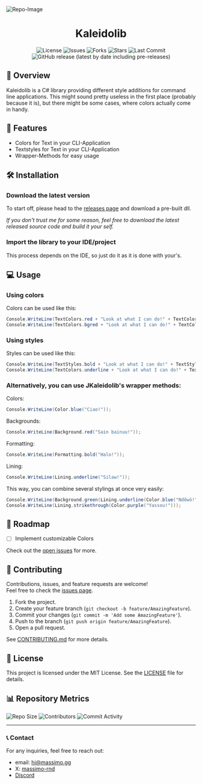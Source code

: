 ﻿![Repo-Image](https://massimo.gg/github-images/kaleidolib.webp)

<div align="center">

# Kaleidolib

![License](https://img.shields.io/github/license/massimo-rnd/kaleidolib)
![Issues](https://img.shields.io/github/issues/massimo-rnd/kaleidolib)
![Forks](https://img.shields.io/github/forks/massimo-rnd/kaleidolib)
![Stars](https://img.shields.io/github/stars/massimo-rnd/kaleidolib)
![Last Commit](https://img.shields.io/github/last-commit/massimo-rnd/kaleidolib)
![GitHub release (latest by date including pre-releases)](https://img.shields.io/github/v/release/massimo-rnd/kaleidolib?include_prereleases)

</div>

## 🚀 Overview

Kaleidolib is a C# library providing different style additions for command line applications. This might sound pretty useless in the first place (probably because it is), but there might be some cases, where colors actually come in handy.

## 🎯 Features

- Colors for Text in your CLI-Application
- Textstyles for Text in your CLI-Application
- Wrapper-Methods for easy usage

## 🛠️ Installation

### Download the latest version

To start off, please head to the [releases page](https://github.com/massimo-rnd/kaleidolib/releases) and download a pre-built dll.

*If you don't trust me for some reason, feel free to download the latest released source code and build it your self.*

### Import the library to your IDE/project

This process depends on the IDE, so just do it as it is done with your's.

## 💻 Usage

### Using colors
Colors can be used like this:

```csharp
Console.WriteLine(TextColors.red + "Look at what I can do!" + TextColors.reset);
Console.WriteLine(TextColors.bgred + "Look at what I can do!" + TextColors.reset);
```

### Using styles
Styles can be used like this:

```csharp
Console.WriteLine(TextStyles.bold + "Look at what I can do!" + TextStyles.reset);
Console.WriteLine(TextColors.underline + "Look at what I can do!" + TextColors.reset);
```

### Alternatively, you can use JKaleidolib's wrapper methods:

Colors:

```csharp
Console.WriteLine(Color.blue("Ciao!"));
```

Backgrounds:

```csharp
Console.WriteLine(Background.red("Sain bainuu!"));
```

Formatting:

```csharp
Console.WriteLine(Formatting.bold("Halo!"));
```

Lining:

```csharp
Console.WriteLine(Lining.underline("Silaw!"));
```

This way, you can combine several stylings at once very easily:

```csharp
Console.WriteLine(Background.green(Lining.underline(Color.blue("Ndêwó!"))));
Console.WriteLine(Lining.strikethrough(Color.purple("Yassou!")));
```

## 🚧 Roadmap

- [ ] Implement customizable Colors

Check out the [open issues](https://github.com/massimo-rnd/kaleidolib/issues) for more.

## 🤝 Contributing

Contributions, issues, and feature requests are welcome!  
Feel free to check the [issues page](https://github.com/massimo-rnd/kaleidolib/issues).

1. Fork the project.
2. Create your feature branch (`git checkout -b feature/AmazingFeature`).
3. Commit your changes (`git commit -m 'Add some AmazingFeature'`).
4. Push to the branch (`git push origin feature/AmazingFeature`).
5. Open a pull request.

See [CONTRIBUTING.md](CONTRIBUTING.md) for more details.

## 📜 License

This project is licensed under the MIT License. See the [LICENSE](LICENSE) file for details.

## 📊 Repository Metrics

![Repo Size](https://img.shields.io/github/repo-size/massimo-rnd/kaleidolib)
![Contributors](https://img.shields.io/github/contributors/massimo-rnd/kaleidolib)
![Commit Activity](https://img.shields.io/github/commit-activity/m/massimo-rnd/kaleidolib)

---

### 📞 Contact

For any inquiries, feel free to reach out:
- email: [hi@massimo.gg](mailto:hi@massimo.gg)
- X: [massimo-rnd](https://x.com/massimo-rnd)
- [Discord](https://discord.gg/wmC5AA6c)